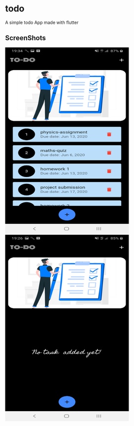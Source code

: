 # todo

A simple todo App made with flutter

## ScreenShots

<img src="screenshot/ss2.jpg" height=600 width=400>
<img src="screenshot/ss1.jpg" height=600 width=400>

